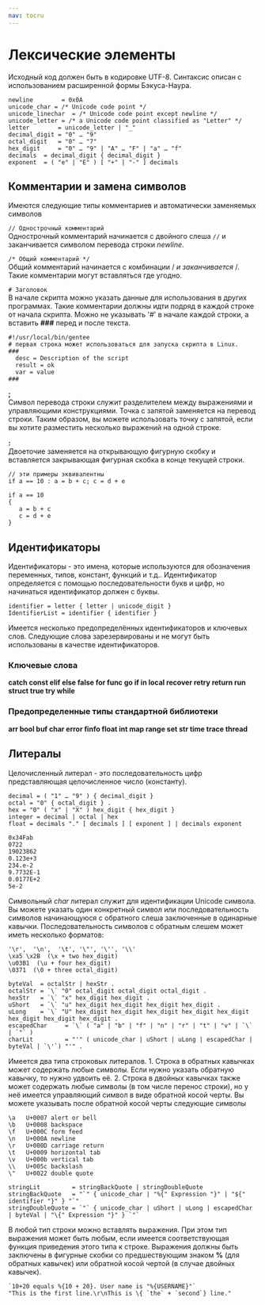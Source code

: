 ```yaml
---
nav: tocru
---
```


# Лексические элементы

Исходный код должен быть в кодировке UTF-8. Синтаксис описан с использованием расширенной формы Бэкуса-Наура.

```text
newline        = 0x0A
unicode_char = /* Unicode code point */
unicode_linechar  = /* Unicode code point except newline */ 
unicode_letter = /* a Unicode code point classified as "Letter" */
letter        = unicode_letter | "_"
decimal_digit = "0" … "9" 
octal_digit   = "0" … "7" 
hex_digit     = "0" … "9" | "A" … "F" | "a" … "f" 
decimals  = decimal_digit { decimal_digit }
exponent  = ( "e" | "E" ) [ "+" | "-" ] decimals
```

## Комментарии и замена символов

Имеются следующие типы комментариев и автоматически заменяемых символов

`// Однострочный комментарий`  
Однострочный комментарий начинается с двойного слеша `//` и заканчивается символом перевода строки _newline_.

`/* Общий комментарий */`  
Общий комментарий начинается с комбинации / _и заканчивается_ /. Такие комментарии могут вставляться где угодно.

`# Заголовок`  
В начале скрипта можно указать данные для использования в других программах. Такие комментарии должны идти подряд в каждой строке от начала скрипта. Можно не указывать '\#' в начале каждой строки, а вставить **\#\#\#** перед и после текста.

```text
#!/usr/local/bin/gentee
# первая строка может использоваться для запуска скрипта в Linux.
###
  desc = Description of the script
  result = ok
  var = value
###
```

**;**  
Символ перевода строки служит разделителем между выражениями и управляющими конструкциями. Точка с запятой заменяется на перевод строки. Таким образом, вы можете использовать точку с запятой, если вы хотите разместить несколько выражений на одной строке.

**:**  
Двоеточие заменяется на открывающую фигурную скобку и вставляется закрывающая фигурная скобка в конце текущей строки.

```text
// эти примеры эквивалентны
if a == 10 : a = b + c; c = d + e 

if a == 10 
{
   a = b + c
   c = d + e
}
```

## Идентификаторы

Идентификаторы - это имена, которые используются для обозначения переменных, типов, констант, функций и т.д.. Идентификатор определяется с помощью последовательности букв и цифр, но начинаться идентификатор должен с буквы.

```text
identifier = letter { letter | unicode_digit }
IdentifierList = identifier { identifier }
```

Имеется несколько предопределённых идентификаторов и ключевых слов. Следующие слова зарезервированы и не могут быть использованы в качестве идентификаторов.

### Ключевые слова

**catch const elif else false for func go if in local recover retry return run struct true try while**

### Предопределенные типы стандартной библиотеки

**arr bool buf char error finfo float int map range set str time trace thread**

## Литералы

Целочисленный литерал - это последовательность цифр представляющая целочисленное число \(константу\).

```text
decimal = ( "1" … "9" ) { decimal_digit } 
octal = "0" { octal_digit } .
hex = "0" ( "x" | "X" ) hex_digit { hex_digit } 
integer = decimal | octal | hex
float = decimals "." [ decimals ] [ exponent ] | decimals exponent
```

```text
0x34Fab
0722
19023862
0.123e+3
234.e-2
9.7732E-1
0.0177E+2
5e-2
```

Символьный _char_ литерал служит для идентификации Unicode символа. Вы можете указать один конкретный символ или последовательность символов начинающуюся с обратного слеша заключенные в одинарные кавычки. Последовательность символов с обратным слешем может иметь несколько форматов:

```text
'\r',  '\n',  '\t', '\"', '\'', '\\' 
\xa5 \x2B  (\x + two hex_digit)
\u03B1  (\u + four hex_digit)
\0371  (\0 + three octal_digit)
```

```text
byteVal  = octalStr | hexStr .
octalStr = `\` "0" octal_digit octal_digit octal_digit .
hexStr   = `\` "x" hex_digit hex_digit .
uShort   = `\` "u" hex_digit hex_digit hex_digit hex_digit .
uLong    = `\` "U" hex_digit hex_digit hex_digit hex_digit hex_digit hex_digit hex_digit hex_digit .
escapedChar     = `\` ( "a" | "b" | "f" | "n" | "r" | "t" | "v" | `\` | `"` ) 
charLit         = "'" ( unicode_char | uShort | uLong | escapedChar | byteVal | `\'`) "'" .
```

Имеется два типа строковых литералов. 1. Строка в обратных кавычках может содержать любые символы. Если нужно указать обратную кавычку, то нужно удвоить её. 2. Строка в двойных кавычках также может содержать любые символы \(в том числе перенос строки\), но у неё имеется управляющий символ в виде обратной косой черты. Вы можете указывать после обратной косой черты следующие символы

```text
\a   U+0007 alert or bell  
\b   U+0008 backspace  
\f   U+000C form feed  
\n   U+000A newline  
\r   U+000D carriage return  
\t   U+0009 horizontal tab  
\v   U+000b vertical tab  
\\   U+005c backslash  
\"   U+0022 double quote
```

```text
stringLit         = stringBackQuote | stringDoubleQuote
stringBackQuote   = "`" { unicode_char | "%{" Expression "}" | "${" identifier "}" } "`"
stringDoubleQuote = `"` { unicode_char | uShort | uLong | escapedChar | byteVal | "\{" Expression "}" } `"`
```

В любой тип строки можно вставлять выражения. При этом тип выражения может быть любым, если имеется соответствующая функция приведения этого типа к строке. Выражения должны быть заключены в фигурные скобки со предшествующим знаком **%** \(для обратных кавычек\) или обратной косой чертой \(в случае двойных кавычек\).

```text
`10+20 equals %{10 + 20}. User name is "%{USERNAME}"`
"This is the first line.\r\nThis is \{ `the` + `second`} line."
```

